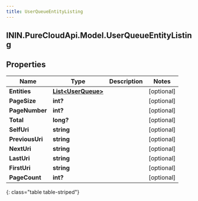 ```yaml
---
title: UserQueueEntityListing
---
```

## ININ.PureCloudApi.Model.UserQueueEntityListing

## Properties

|Name | Type | Description | Notes|
|------------ | ------------- | ------------- | -------------|
| **Entities** | [**List&lt;UserQueue&gt;**](UserQueue.html) |  | [optional] |
| **PageSize** | **int?** |  | [optional] |
| **PageNumber** | **int?** |  | [optional] |
| **Total** | **long?** |  | [optional] |
| **SelfUri** | **string** |  | [optional] |
| **PreviousUri** | **string** |  | [optional] |
| **NextUri** | **string** |  | [optional] |
| **LastUri** | **string** |  | [optional] |
| **FirstUri** | **string** |  | [optional] |
| **PageCount** | **int?** |  | [optional] |
{: class="table table-striped"}


